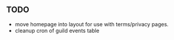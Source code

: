 ## TODO

- move homepage into layout for use with terms/privacy pages.
- cleanup cron of guild events table
